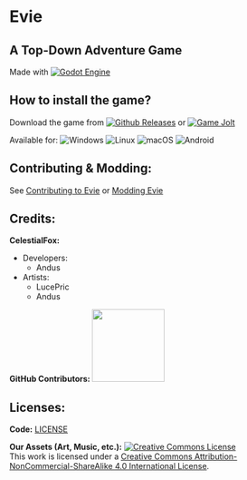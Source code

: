 # Evie
## A Top-Down Adventure Game
Made with [![Godot Engine](https://img.shields.io/badge/Godot-%23FFFFFF.svg?logo=godot-engine)](https://godotengine.org)

## How to install the game?
Download the game from [![Github Releases](https://img.shields.io/badge/Github-000000?logo=github)](https://github.com/CFoxStudio/Evie/releases) or [![Game Jolt](https://img.shields.io/badge/Game%20Jolt-000000?logo=gamejolt)](https://gamejolt.com/games/evie/922690)

Available for: ![Windows](https://custom-icon-badges.demolab.com/badge/Windows-0078D6?logo=windows11&logoColor=white) ![Linux](https://img.shields.io/badge/Linux-FCC624?logo=linux&logoColor=black) ![macOS](https://img.shields.io/badge/macOS-000000?logo=apple&logoColor=F0F0F0) ![Android](https://img.shields.io/badge/Android-3DDC84?logo=android&logoColor=white)

## Contributing & Modding:
See [Contributing to Evie](https://docs.celestial-fox.com/books/contributing-to-evie) or [Modding Evie](https://docs.celestial-fox.com/books/evie-modding)

## Credits:
**CelestialFox:**
- Developers:
  - Andus
- Artists:
  - LucePric
  - Andus

**GitHub Contributors:**
<a href="https://github.com/CFoxStudio/Evie/graphs/contributors"><img src="https://contrib.rocks/image?repo=CFoxStudio/Evie&max=20&columns=12" width=128px /></a>

## Licenses:
**Code:** [LICENSE](https://github.com/CFoxStudio/Evie/blob/main/LICENSE.md)

**Our Assets (Art, Music, etc.):** <a rel="license" href="http://creativecommons.org/licenses/by-nc-sa/4.0/"><img alt="Creative Commons License" style="border-width:0" src="https://licensebuttons.net/l/by-nc-sa/4.0/80x15.png" /></a>
<br/>This work is licensed under a <a rel="license" href="http://creativecommons.org/licenses/by-nc-sa/4.0/">Creative Commons Attribution-NonCommercial-ShareAlike 4.0 International License</a>.
